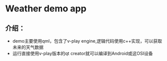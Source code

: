 # Weather demo app
## 介绍：
* demo主要使用qml，包含了v-play engine,逻辑代码使用c++实现，可以获取未来的天气数据
* 运行直接使用v-play版本的qt creator就可以编译到Android或这OSI设备
